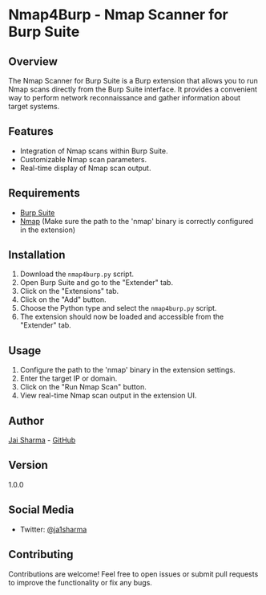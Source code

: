 # Nmap4Burp - Nmap Scanner for Burp Suite

## Overview

The Nmap Scanner for Burp Suite is a Burp extension that allows you to run Nmap scans directly from the Burp Suite interface. It provides a convenient way to perform network reconnaissance and gather information about target systems.

## Features

- Integration of Nmap scans within Burp Suite.
- Customizable Nmap scan parameters.
- Real-time display of Nmap scan output.

## Requirements

- [Burp Suite](https://portswigger.net/burp)
- [Nmap](https://nmap.org/) (Make sure the path to the 'nmap' binary is correctly configured in the extension)

## Installation

1. Download the `nmap4burp.py` script.
2. Open Burp Suite and go to the "Extender" tab.
3. Click on the "Extensions" tab.
4. Click on the "Add" button.
5. Choose the Python type and select the `nmap4burp.py` script.
6. The extension should now be loaded and accessible from the "Extender" tab.

## Usage

1. Configure the path to the 'nmap' binary in the extension settings.
2. Enter the target IP or domain.
3. Click on the "Run Nmap Scan" button.
4. View real-time Nmap scan output in the extension UI.

## Author

[Jai Sharma](#) - [GitHub](https://github.com/ja1sh/Nmap4Burp)

## Version

1.0.0

## Social Media

- Twitter: [@ja1sharma](#)

## Contributing

Contributions are welcome! Feel free to open issues or submit pull requests to improve the functionality or fix any bugs.
